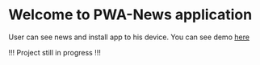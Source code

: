 # Welcome to PWA-News application
User can see news and install app to his device. You can see demo [here](https://mitchffirstgit.github.io/PWA-News/#/) 

!!! Project still in progress !!!
